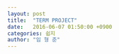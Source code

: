 ```yaml
---
layout: post
title:  "TERM PROJECT"
date:   2016-06-07 01:50:00 +0900
categories: 쉽지
author: "임 형 준"
---
```


